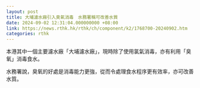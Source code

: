 ```yaml
---
layout: post
title: 大埔濾水廠引入臭氧消毒　水務署稱可改善水質
date: 2024-09-02 12:31:04.000000000 +08:00
link: https://news.rthk.hk/rthk/ch/component/k2/1768700-20240902.htm
categories: rthk
---
```


本港其中一個主要濾水廠「大埔濾水廠」，現時除了使用氯氣消毒，亦有利用「臭氧」消毒食水。

水務署說，臭氧的好處是消毒能力更強，從而令處理食水程序更有效率，亦可改善水質。
